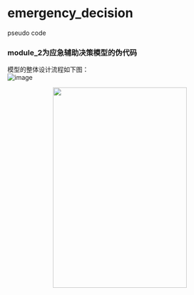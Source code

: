 # emergency_decision
pseudo code
### module_2为应急辅助决策模型的伪代码
模型的整体设计流程如下图：<br>
![image](https://github.com/loyalty-fox/emergency_decision/assets/56210508/0f813d24-5f48-427d-a8e0-7ee725d3ffcf)
<div align=center><img src="[(https://github.com/loyalty-fox/emergency_decision/assets/56210508/0f813d24-5f48-427d-a8e0-7ee725d3ffcf)](https://github.com/loyalty-fox/emergency_decision/assets/56210508/0f813d24-5f48-427d-a8e0-7ee725d3ffcf)" width="300" height="450" /></div>
